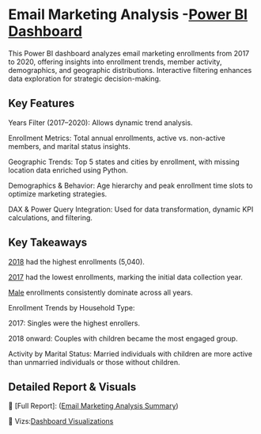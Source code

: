 # Email Marketing Analysis -[Power BI Dashboard](https://github.com/Nagalakshmi-Pulivarthi/Power-BI/blob/main/Email%20Marketing%20Analysis/Vizs/Email%20Marketing_Viz.pdf)

This Power BI dashboard analyzes email marketing enrollments from 2017 to 2020, offering insights into enrollment trends, member activity, demographics, and geographic distributions. Interactive filtering enhances data exploration for strategic decision-making.

## Key Features
Years Filter (2017–2020): Allows dynamic trend analysis.

Enrollment Metrics: Total annual enrollments, active vs. non-active members, and marital status insights.

Geographic Trends: Top 5 states and cities by enrollment, with missing location data enriched using Python.

Demographics & Behavior: Age hierarchy and peak enrollment time slots to optimize marketing strategies.

DAX & Power Query Integration: Used for data transformation, dynamic KPI calculations, and filtering.

## Key Takeaways
[2018](https://github.com/Nagalakshmi-Pulivarthi/Power-BI/blob/main/Email%20Marketing%20Analysis/Vizs/2018.PNG) had the highest enrollments (5,040).

[2017](https://github.com/Nagalakshmi-Pulivarthi/Power-BI/blob/main/Email%20Marketing%20Analysis/Vizs/2017.PNG) had the lowest enrollments, marking the initial data collection year.

[Male](https://github.com/Nagalakshmi-Pulivarthi/Power-BI/blob/main/Email%20Marketing%20Analysis/Vizs/EnroolmentsOver%20the%20years.PNG) enrollments consistently dominate across all years.

Enrollment Trends by Household Type:

2017: Singles were the highest enrollers.

2018 onward: Couples with children became the most engaged group.

Activity by Marital Status: Married individuals with children are more active than unmarried individuals or those without children.

## Detailed Report & Visuals
📂 [Full Report]: ([Email Marketing Analysis Summary](https://github.com/Nagalakshmi-Pulivarthi/Power-BI/blob/main/Email%20Marketing%20Analysis/Summary_Report/Report.md))

📂 Vizs:[Dashboard Visualizations](https://github.com/Nagalakshmi-Pulivarthi/Power-BI/blob/main/Email%20Marketing%20Analysis/Vizs/Email%20Marketing_Viz.pdf)


